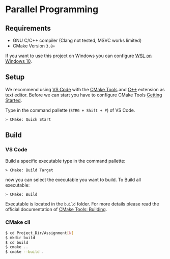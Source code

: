 # Parallel Programming

## Requirements
* GNU C/C++ compiler (Clang not tested, MSVC works limited)
* CMake Version `3.8+`

If you want to use this project on Windows you can configure [WSL on Windows 10](https://docs.microsoft.com/en-us/windows/wsl/install-win10).


## Setup
We recommend using [VS Code](https://code.visualstudio.com/) with the [CMake Tools](https://marketplace.visualstudio.com/items?itemName=ms-vscode.cmake-tools&ssr=false#overview) and [C++](https://marketplace.visualstudio.com/items?itemName=ms-vscode.cpptools) extension as text editor. Before we can start you have to configure CMake Tools [Getting Started](https://vector-of-bool.github.io/docs/vscode-cmake-tools/getting_started.html).

Type in the command pallette (`STRG + Shift + P`) of VS Code.
```
> CMake: Quick Start
```

## Build
### VS Code
Build a specific executable type in the command pallette:
```
> CMake: Build Target
```
now you can select the executable you want to build. To Build all executable:
```
> CMake: Build
```

Executable is located in the `build` folder. For more details please read the official documentation of [CMake Tools: Building](https://vector-of-bool.github.io/docs/vscode-cmake-tools/building.html).


### CMake cli

``` bash
$ cd Project_Dir/Assignment[N]
$ mkdir build
$ cd build
$ cmake ..
$ cmake --build .
```